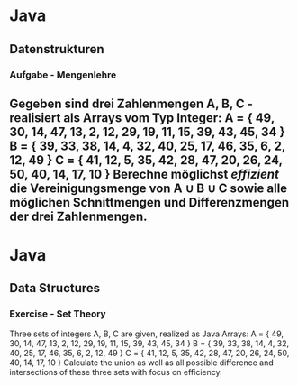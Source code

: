 # Java
## Datenstrukturen
### Aufgabe - Mengenlehre
Gegeben sind drei Zahlenmengen A, B, C - realisiert als Arrays vom Typ Integer:
A = { 49, 30, 14, 47, 13, 2, 12, 29, 19, 11, 15, 39, 43, 45, 34 } 
B = { 39, 33, 38, 14, 4, 32, 40, 25, 17, 46, 35, 6, 2, 12, 49 }
C = { 41, 12, 5, 35, 42, 28, 47, 20, 26, 24, 50, 40, 14, 17, 10 }
Berechne möglichst *effizient* die Vereinigungsmenge von A ∪ B ∪ C sowie alle möglichen Schnittmengen und Differenzmengen der drei Zahlenmengen.
---
# Java
## Data Structures
### Exercise - Set Theory
Three sets of integers A, B, C are given, realized as Java Arrays:
A = { 49, 30, 14, 47, 13, 2, 12, 29, 19, 11, 15, 39, 43, 45, 34 }
B = { 39, 33, 38, 14, 4, 32, 40, 25, 17, 46, 35, 6, 2, 12, 49 }
C = { 41, 12, 5, 35, 42, 28, 47, 20, 26, 24, 50, 40, 14, 17, 10 }
Calculate the union as well as all possible difference and intersections of these three sets with focus on efficiency.
